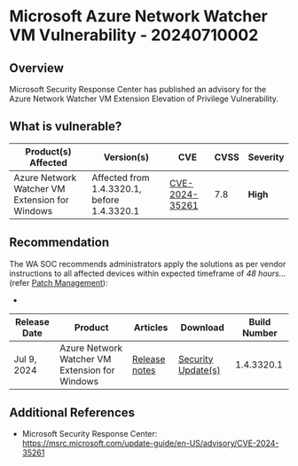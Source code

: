 # Microsoft Azure Network Watcher VM Vulnerability - 20240710002

## Overview

Microsoft Security Response Center has published an advisory for the Azure Network Watcher VM Extension Elevation of Privilege Vulnerability.

## What is vulnerable?

| Product(s) Affected | Version(s) | CVE                                                                                                                                       | CVSS          | Severity                                                         |
| ------------------- | ---------- | ----------------------------------------------------------------------------------------------------------------------------------------- | ------------- | ---------------------------------------------------------------- |
| Azure Network Watcher VM Extension for Windows     | Affected from 1.4.3320.1, before 1.4.3320.1   | [CVE-2024-35261](https://nvd.nist.gov/vuln/detail/CVE-2024-35261)                                                                         | 7.8          | **High**                                     |

## Recommendation

The WA SOC recommends administrators apply the solutions as per vendor instructions to all affected devices within expected timeframe of *48 hours...* (refer [Patch Management](../guidelines/patch-management.md)):

- 
| **Release Date** | **Product** | **Articles** | **Download** | **Build Number** |
| ---------------- |---------------------------------------------- |-------------------------------------------------------------------------------------------------------------------------- |------------------------------------------------------------------------------------------------------------------------------- |------------------ |
| Jul 9, 2024      	| Azure Network Watcher VM Extension for Windows 	| [Release notes](https://learn.microsoft.com/en-us/azure/virtual-machines/extensions/network-watcher-update?tabs=windows) 	| [Security Update(s)](https://learn.microsoft.com/en-us/azure/virtual-machines/extensions/network-watcher-update?tabs=windows) 	| 1.4.3320.1       |

## Additional References

- Microsoft Security Response Center: <https://msrc.microsoft.com/update-guide/en-US/advisory/CVE-2024-35261>
